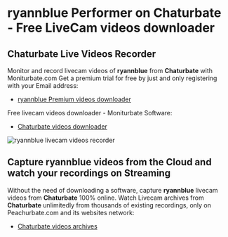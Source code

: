 # ryannblue Performer on Chaturbate - Free LiveCam videos downloader

## Chaturbate Live Videos Recorder

Monitor and record livecam videos of **ryannblue** from **Chaturbate** with Moniturbate.com
Get a premium trial for free by just and only registering with your Email address:
* [ryannblue Premium videos downloader](https://moniturbate.com/request-demo-licence-key.html)

Free livecam videos downloader - Moniturbate Software:
* [Chaturbate videos downloader](https://moniturbate.com/moniturbate-download-software.html)

![ryannblue livecam videos recorder](https://peachurnet.com/templates/moniturbate-software.png)


## Capture ryannblue videos from the Cloud and watch your recordings on Streaming

Without the need of downloading a software, capture **ryannblue** livecam videos from **Chaturbate** 100% online.
Watch Livecam archives from **Chaturbate** unlimitedly from thousands of existing recordings, only on Peachurbate.com and its websites network:
* [Chaturbate videos archives](https://peachurnet.com/)